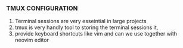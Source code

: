 ### TMUX CONFIGURATION
1. Terminal sessions are very esseintial in large projects
2. tmux is very handly tool to storing the terminal sessions it, 
3. provide keyboard shortcuts like vim and can we use together with neovim editor
